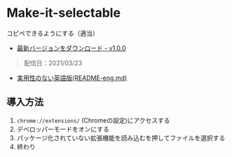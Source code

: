 # Make-it-selectable
コピペできるようにする（適当）

- [最新バージョンをダウンロード - v1.0.0](https://github.com/TATCHAN0825/Make-it-selectable/releases/tag/1.0.0)
> 配信日：2021/03/23
- [実用性のない英語版(README-eng.md)]()
[](
リンクはあとで追加じゃないと無理
)
## 導入方法
1. `chrome://extensions/` (Chromeの設定)にアクセスする
2. デベロッパーモードをオンにする
3. パッケージ化されていない拡張機能を読み込むを押してファイルを選択する
4. 終わり
